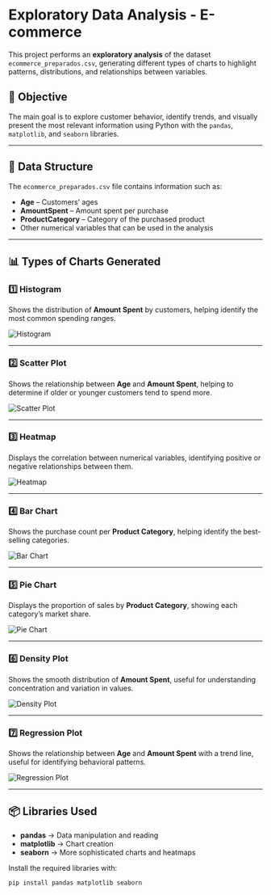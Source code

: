 # Exploratory Data Analysis - E-commerce

This project performs an **exploratory analysis** of the dataset `ecommerce_preparados.csv`, generating different types of charts to highlight patterns, distributions, and relationships between variables.

## 📌 Objective
The main goal is to explore customer behavior, identify trends, and visually present the most relevant information using Python with the `pandas`, `matplotlib`, and `seaborn` libraries.

---

## 📂 Data Structure
The `ecommerce_preparados.csv` file contains information such as:
- **Age** – Customers’ ages  
- **AmountSpent** – Amount spent per purchase  
- **ProductCategory** – Category of the purchased product  
- Other numerical variables that can be used in the analysis  

---

## 📊 Types of Charts Generated

### 1️⃣ Histogram
Shows the distribution of **Amount Spent** by customers, helping identify the most common spending ranges.

![Histogram](histogram.png)

---

### 2️⃣ Scatter Plot
Shows the relationship between **Age** and **Amount Spent**, helping to determine if older or younger customers tend to spend more.

![Scatter Plot](scatter.png)

---

### 3️⃣ Heatmap
Displays the correlation between numerical variables, identifying positive or negative relationships between them.

![Heatmap](heatmap.png)

---

### 4️⃣ Bar Chart
Shows the purchase count per **Product Category**, helping identify the best-selling categories.

![Bar Chart](bar_chart.png)

---

### 5️⃣ Pie Chart
Displays the proportion of sales by **Product Category**, showing each category’s market share.

![Pie Chart](pie_chart.png)

---

### 6️⃣ Density Plot
Shows the smooth distribution of **Amount Spent**, useful for understanding concentration and variation in values.

![Density Plot](density_plot.png)

---

### 7️⃣ Regression Plot
Shows the relationship between **Age** and **Amount Spent** with a trend line, useful for identifying behavioral patterns.

![Regression Plot](regression_plot.png)

---

## 📦 Libraries Used
- **pandas** → Data manipulation and reading  
- **matplotlib** → Chart creation  
- **seaborn** → More sophisticated charts and heatmaps  

Install the required libraries with:
```bash
pip install pandas matplotlib seaborn

